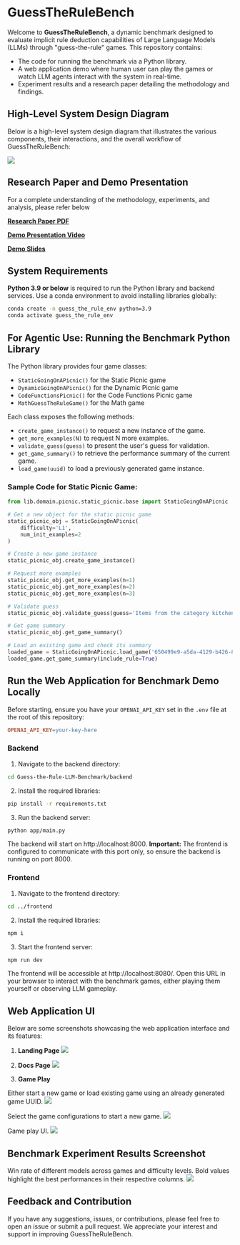 # GuessTheRuleBench

Welcome to **GuessTheRuleBench**, a dynamic benchmark designed to evaluate implicit rule deduction capabilities of Large Language Models (LLMs) through "guess-the-rule" games. This repository contains:

- The code for running the benchmark via a Python library.
- A web application demo where human user can play the games or watch LLM agents interact with the system in real-time.
- Experiment results and a research paper detailing the methodology and findings.

## High-Level System Design Diagram

Below is a high-level system design diagram that illustrates the various components, their interactions, and the overall workflow of GuessTheRuleBench:

![](/docs/final-proj-system-design.png)

## Research Paper and Demo Presentation

For a complete understanding of the methodology, experiments, and analysis, please refer below

[**Research Paper PDF**](/docs/GuessTheRuleBench.pdf)

[**Demo Presentation Video**](https://www.youtube.com/watch?v=zgnqCNjr5H4)

[**Demo Slides**](https://docs.google.com/presentation/d/1_7-yq9PsrscZz8_R5mHI-rbg5dOxJNWxV9zhrfWpCSI/edit?usp=sharing)


## System Requirements

**Python 3.9 or below** is required to run the Python library and backend services. Use a conda environment to avoid installing libraries globally:
```bash
conda create -n guess_the_rule_env python=3.9
conda activate guess_the_rule_env
```

## For Agentic Use: Running the Benchmark Python Library
The Python library provides four game classes:

- ```StaticGoingOnAPicnic()``` for the Static Picnic game
- ```DynamicGoingOnAPicnic()``` for the Dynamic Picnic game
- ```CodeFunctionsPicnic()``` for the Code Functions Picnic game
- ```MathGuessTheRuleGame()``` for the Math game

Each class exposes the following methods:

- ```create_game_instance()``` to request a new instance of the game.
- ```get_more_examples(N)``` to request N more examples.
- ```validate_guess(guess)``` to present the user's guess for validation.
- ```get_game_summary()``` to retrieve the performance summary of the current game.
- ```load_game(uuid)``` to load a previously generated game instance.

### Sample Code for Static Picnic Game:

```python
from lib.domain.picnic.static_picnic.base import StaticGoingOnAPicnic

# Get a new object for the static picnic game
static_picnic_obj = StaticGoingOnAPicnic(
    difficulty='L1',
    num_init_examples=2
)

# Create a new game instance
static_picnic_obj.create_game_instance()

# Request more examples
static_picnic_obj.get_more_examples(n=1)
static_picnic_obj.get_more_examples(n=2)
static_picnic_obj.get_more_examples(n=3)

# Validate guess
static_picnic_obj.validate_guess(guess='Items from the category kitchen appliances')

# Get game summary
static_picnic_obj.get_game_summary()

# Load an existing game and check its summary
loaded_game = StaticGoingOnAPicnic.load_game('650499e9-a5da-4129-b426-8d6517bf65e6')
loaded_game.get_game_summary(include_rule=True)
```

## Run the Web Application for Benchmark Demo Locally
Before starting, ensure you have your `OPENAI_API_KEY` set in the `.env` file at the root of this repository:
```makefile
OPENAI_API_KEY=your-key-here
```

### Backend
1. Navigate to the backend directory:
```bash
cd Guess-the-Rule-LLM-Benchmark/backend
```
2. Install the required libraries:
```bash
pip install -r requirements.txt
```
3. Run the backend server:
```bash
python app/main.py
```
The backend will start on http://localhost:8000. **Important:** The frontend is configured to communicate with this port only, so ensure the backend is running on port 8000.

### Frontend
1. Navigate to the frontend directory:
```bash
cd ../frontend
```
2. Install the required libraries:
```bash
npm i
```
3. Start the frontend server:
```bash
npm run dev
```
The frontend will be accessible at http://localhost:8080/. Open this URL in your browser to interact with the benchmark games, either playing them yourself or observing LLM gameplay.

## Web Application UI
Below are some screenshots showcasing the web application interface and its features:
1. **Landing Page**
![](/docs/landing-page.png)

2. **Docs Page**
![](/docs/docs.png)

3. **Game Play**

Either start a new game or load existing game using an already generated game UUID.
![](/docs/choose-gameplay.png)

Select the game configurations to start a new game.
![](/docs/start-new-game.png)

Game play UI.
![](/docs/play.png)

## Benchmark Experiment Results Screenshot
Win rate of different models across games and difficulty levels. Bold values highlight the best performances
in their respective columns.
![](/docs/evaluation-results.png)

## Feedback and Contribution
If you have any suggestions, issues, or contributions, please feel free to open an issue or submit a pull request. We appreciate your interest and support in improving GuessTheRuleBench.